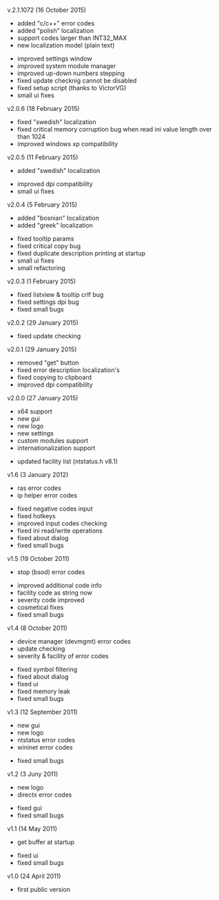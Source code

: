 v.2.1.1072 (16 October 2015)
+ added "c/c++" error codes
+ added "polish" localization
+ support codes larger than INT32_MAX
+ new localization model (plain text)
- improved settings window
- improved system module manager
- improved up-down numbers stepping
- fixed update checknig cannot be disabled
- fixed setup script (thanks to VictorVG)
- small ui fixes

v2.0.6 (18 February 2015)
- fixed "swedish" localization
- fixed critical memory corruption bug when read ini value length over than 1024
- improved windows xp compatibility

v2.0.5 (11 February 2015)
+ added "swedish" localization
- improved dpi compatibility
- small ui fixes

v2.0.4 (5 February 2015)
+ added "bosnian" localization
+ added "greek" localization
- fixed tooltip params
- fixed critical copy bug
- fixed duplicate description printing at startup
- small ui fixes
- small refactoring

v2.0.3 (1 February 2015)
- fixed listview & tooltip crlf bug
- fixed settings dpi bug
- fixed small bugs

v2.0.2 (29 January 2015)
- fixed update checking

v2.0.1 (29 January 2015)
- removed "get" button
- fixed error description localization's
- fixed copying to clipboard
- improved dpi compatibility

v2.0.0 (27 January 2015)
+ x64 support
+ new gui
+ new logo
+ new settings
+ custom modules support
+ internationalization support
- updated facility list (ntstatus.h v8.1)

v1.6 (3 January 2012)
+ ras error codes
+ ip helper error codes
- fixed negative codes input
- fixed hotkeys
- improved input codes checking
- fixed ini read/write operations
- fixed about dialog
- fixed small bugs

v1.5 (19 October 2011)
+ stop (bsod) error codes
- improved additional code info 
- facility code as string now
- severity code improved
- cosmetical fixes
- fixed small bugs

v1.4 (8 October 2011)
+ device manager (devmgmt) error codes
+ update checking
+ severity & facility of error codes
- fixed symbol filtering
- fixed about dialog
- fixed ui
- fixed memory leak
- fixed small bugs

v1.3 (12 September 2011)
+ new gui
+ new logo
+ ntstatus error codes
+ wininet  error codes
- fixed small bugs

v1.2 (3 Juny 2011)
+ new logo
+ directx error codes
- fixed gui
- fixed small bugs

v1.1 (14 May 2011)
+ get buffer at startup
- fixed ui
- fixed small bugs

v1.0 (24 April 2011)
- first public version